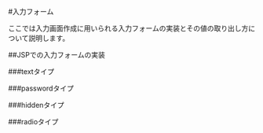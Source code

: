 #入力フォーム

ここでは入力画面作成に用いられる入力フォームの実装とその値の取り出し方について説明します。

##JSPでの入力フォームの実装




###textタイプ

###passwordタイプ

###hiddenタイプ

###radioタイプ